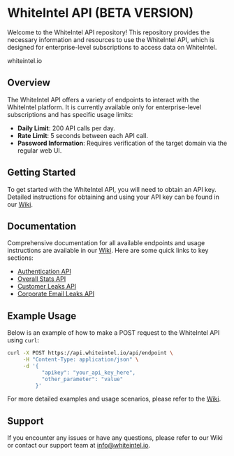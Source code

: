 # WhiteIntel API (BETA VERSION)

Welcome to the WhiteIntel API repository! This repository provides the necessary information and resources to use the WhiteIntel API, which is designed for enterprise-level subscriptions to access data on WhiteIntel.

whiteintel.io

## Overview

The WhiteIntel API offers a variety of endpoints to interact with the WhiteIntel platform. It is currently available only for enterprise-level subscriptions and has specific usage limits:

- **Daily Limit**: 200 API calls per day.
- **Rate Limit**: 5 seconds between each API call.
- **Password Information**: Requires verification of the target domain via the regular web UI.

## Getting Started

To get started with the WhiteIntel API, you will need to obtain an API key. Detailed instructions for obtaining and using your API key can be found in our [Wiki](https://github.com/WhiteIntel/WhiteIntelAPI/wiki/).

## Documentation

Comprehensive documentation for all available endpoints and usage instructions are available in our [Wiki](https://github.com/WhiteIntel/WhiteIntelAPI/wiki/). Here are some quick links to key sections:

- [Authentication API](https://github.com/WhiteIntel/WhiteIntelAPI/wiki/Authentication)
- [Overall Stats API](https://github.com/WhiteIntel/WhiteIntelAPI/wiki/Overall-Stats-API)
- [Customer Leaks API](https://github.com/WhiteIntel/WhiteIntelAPI/wiki/Customer-Leaks-API)
- [Corporate Email Leaks API](https://github.com/WhiteIntel/WhiteIntelAPI/wiki/Corporate-Email-Leaks-API)

## Example Usage

Below is an example of how to make a POST request to the WhiteIntel API using `curl`:

```sh
curl -X POST https://api.whiteintel.io/api/endpoint \
     -H "Content-Type: application/json" \
     -d '{
           "apikey": "your_api_key_here",
           "other_parameter": "value"
         }'
```

For more detailed examples and usage scenarios, please refer to the [Wiki](https://github.com/WhiteIntel/WhiteIntelAPI/wiki/).

## Support

If you encounter any issues or have any questions, please refer to our Wiki or contact our support team at info@whiteintel.io.
